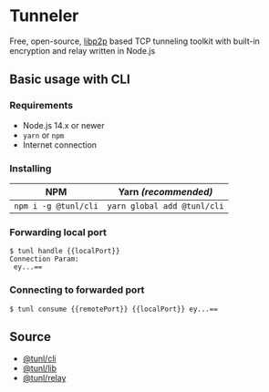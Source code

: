 # Tunneler 

Free, open-source, [libp2p](https://libp2p.io) based TCP tunneling toolkit with built-in encryption and relay written in Node.js

## Basic usage with CLI

### Requirements

- Node.js 14.x or newer
- `yarn` or `npm`
- Internet connection

### Installing

| NPM                  | Yarn *(recommended)*        |
| -------------------- | --------------------------- |
| `npm i -g @tunl/cli` | `yarn global add @tunl/cli` |

### Forwarding local port

```console
$ tunl handle {{localPort}}
Connection Param:
 ey...==
```

### Connecting to forwarded port

```console
$ tunl consume {{remotePort}} {{localPort}} ey...==
```

## Source

- [@tunl/cli](./cli)
- [@tunl/lib](./lib/docs)
- [@tunl/relay](./relay)
